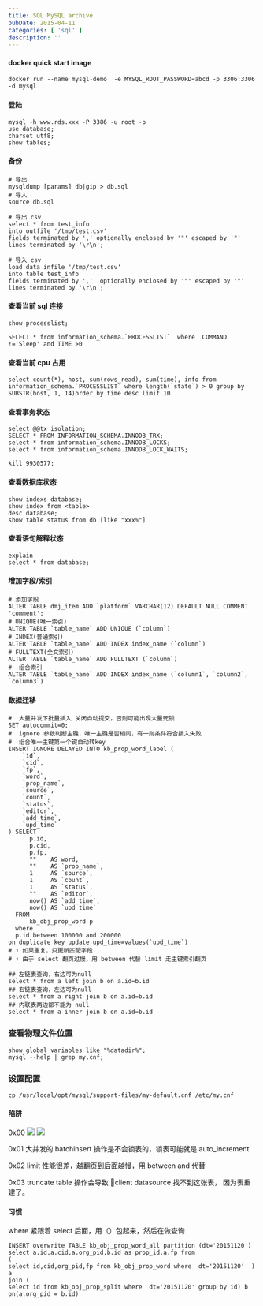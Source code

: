 ```yaml
---
title: SQL MySQL archive
pubDate: 2015-04-11
categories: [ 'sql' ]
description: ''
---
```


#### docker quick start image
```language-bash
docker run --name mysql-demo  -e MYSQL_ROOT_PASSWORD=abcd -p 3306:3306 -d mysql
```

#### 登陆
```language-sql
mysql -h www.rds.xxx -P 3386 -u root -p  
use database;
charset utf8;
show tables;
```

#### 备份
```language-sql
# 导出
mysqldump [params] db|gip > db.sql
# 导入
source db.sql

# 导出 csv
select * from test_info   
into outfile '/tmp/test.csv'   
fields terminated by ',' optionally enclosed by '"' escaped by '"'   
lines terminated by '\r\n'; 

# 导入 csv
load data infile '/tmp/test.csv'   
into table test_info    
fields terminated by ','  optionally enclosed by '"' escaped by '"'   
lines terminated by '\r\n';   
```

#### 查看当前 sql 连接
```language-mysql
show processlist;

SELECT * from information_schema.`PROCESSLIST`  where  COMMAND !='Sleep' and TIME >0
```

#### 查看当前 cpu 占用
```language-bash
select count(*), host, sum(rows_read), sum(time), info from information_schema.`PROCESSLIST` where length(`state`) > 0 group by SUBSTR(host, 1, 14)order by time desc limit 10
```

#### 查看事务状态
```language-sql
select @@tx_isolation;
SELECT * FROM INFORMATION_SCHEMA.INNODB_TRX;
select * from information_schema.INNODB_LOCKS;
select * from information_schema.INNODB_LOCK_WAITS;

kill 9930577;
```

#### 查看数据库状态
```language-sql
show indexs database;
show index from <table>
desc database;
show table status from db [like "xxx%"] 
```

#### 查看语句解释状态
```language-sql
explain 
select * from database;
```

#### 增加字段/索引
```language-sql
# 添加字段
ALTER TABLE dmj_item ADD `platform` VARCHAR(12) DEFAULT NULL COMMENT 'comment';
# UNIQUE(唯一索引)
ALTER TABLE `table_name` ADD UNIQUE (`column`) 
# INDEX(普通索引)
ALTER TABLE `table_name` ADD INDEX index_name (`column`) 
# FULLTEXT(全文索引)
ALTER TABLE `table_name` ADD FULLTEXT (`column`) 
#  组合索引
ALTER TABLE `table_name` ADD INDEX index_name (`column1`, `column2`, `column3`)
```

#### 数据迁移
```language-sql
#  大量并发下批量插入 关闭自动提交，否则可能出现大量死锁
SET autocommit=0;
#  ignore 参数判断主键，唯一主键是否相同，有一则条件符合插入失败
#  组合唯一主键第一个键自动转key
INSERT IGNORE DELAYED INTO kb_prop_word_label (
	`id`,
	`cid`,
	`fp`,
	`word`,
	`prop_name`,
	`source`,
	`count`,
	`status`,
	`editor`,
	`add_time`,
	`upd_time`
) SELECT
	  p.id,
	  p.cid,
	  p.fp,
	  ""    AS word,
	  ""    AS `prop_name`,
	  1     AS `source`,
	  1     AS `count`,
	  1     AS `status`,
	  ""    AS `editor`,
	  now() AS `add_time`,
	  now() AS `upd_time`
  FROM
	  kb_obj_prop_word p
  where
  p.id between 100000 and 200000
on duplicate key update upd_time=values(`upd_time`)
# ⬆️ 如果重复，只更新匹配字段
# ⬆️ 由于 select 翻页过慢，用 between 代替 limit 走主键索引翻页
```

```language-sql
## 左链表查询，右边可为null
select * from a left join b on a.id=b.id
## 右链表查询，左边可为null
select * from a right join b on a.id=b.id
## 内联表两边都不能为 null
select * from a inner join b on a.id=b.id
```
### 查看物理文件位置
```
show global variables like "%datadir%";
mysql --help | grep my.cnf;
```

### 设置配置
```language-bash
cp /usr/local/opt/mysql/support-files/my-default.cnf /etc/my.cnf
```


#### 陷阱
0x00
![](http://img.sandseasoft.com/image/e/03/7886af0d9d930ee621f712e4ebe43.png)
![](http://img.sandseasoft.com/image/c/2f/bab17f82be4d64b98854c4637851d.png)

0x01
大并发的 batchinsert 操作是不会锁表的，锁表可能就是 auto_increment

0x02
limit 性能很差，越翻页到后面越慢，用 between  and 代替

0x03
truncate table 操作会导致 client datasource 找不到这张表， 因为表重建了。

#### 习惯

where 紧跟着 select 后面，用（）包起来，然后在做查询
```language-sql
INSERT overwrite TABLE kb_obj_prop_word_all partition (dt='20151120')
select a.id,a.cid,a.org_pid,b.id as prop_id,a.fp from 
(
select id,cid,org_pid,fp from kb_obj_prop_word where  dt='20151120'  ) a 
join (
select id from kb_obj_prop_split where  dt='20151120' group by id) b on(a.org_pid = b.id)

```




